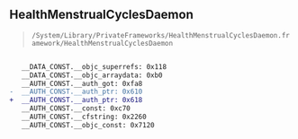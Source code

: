 ## HealthMenstrualCyclesDaemon

> `/System/Library/PrivateFrameworks/HealthMenstrualCyclesDaemon.framework/HealthMenstrualCyclesDaemon`

```diff

   __DATA_CONST.__objc_superrefs: 0x118
   __DATA_CONST.__objc_arraydata: 0xb0
   __AUTH_CONST.__auth_got: 0xfa8
-  __AUTH_CONST.__auth_ptr: 0x610
+  __AUTH_CONST.__auth_ptr: 0x618
   __AUTH_CONST.__const: 0xc70
   __AUTH_CONST.__cfstring: 0x2260
   __AUTH_CONST.__objc_const: 0x7120

```
